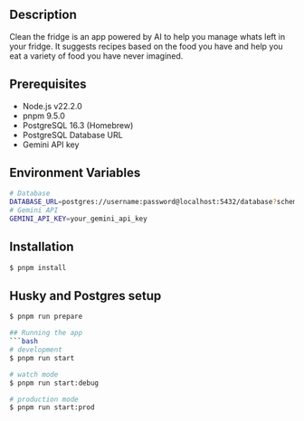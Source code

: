 ## Description
Clean the fridge is an app powered by AI to help you manage whats left in your fridge. It suggests recipes based on the food you have and help you eat a variety of food you have never imagined.

## Prerequisites
- Node.js   v22.2.0
- pnpm  9.5.0
- PostgreSQL  16.3 (Homebrew)
- PostgreSQL Database URL
- Gemini API key

## Environment Variables
```bash
# Database
DATABASE_URL=postgres://username:password@localhost:5432/database?schema=public
# Gemini API
GEMINI_API_KEY=your_gemini_api_key
```

## Installation
```bash
$ pnpm install
```

## Husky and Postgres setup
```bash
$ pnpm run prepare

## Running the app
```bash
# development
$ pnpm run start

# watch mode
$ pnpm run start:debug

# production mode
$ pnpm run start:prod
```
